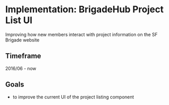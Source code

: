 
# Implementation: BrigadeHub Project List UI 

Improving how new members interact with project information on the SF Brigade website

## Timeframe

2016/06 - now

## Goals

* to improve the current UI of the project listing component 
